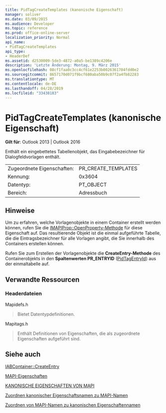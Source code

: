 ```yaml
---
title: PidTagCreateTemplates (kanonische Eigenschaft)
manager: soliver
ms.date: 03/09/2015
ms.audience: Developer
ms.topic: reference
ms.prod: office-online-server
localization_priority: Normal
api_name:
- PidTagCreateTemplates
api_type:
- HeaderDef
ms.assetid: d2530009-5de3-4872-a0a5-be1389c4206e
description: 'Letzte Änderung: Montag, 9. März 2015'
ms.openlocfilehash: 08cf1faa0c3cc4cf61e2253b0026361704fdd0e2
ms.sourcegitcommit: 8657170d071f9bcf680aba50b9c07f2a4fb82283
ms.translationtype: MT
ms.contentlocale: de-DE
ms.lasthandoff: 04/28/2019
ms.locfileid: "33438183"
---
```

# <a name="pidtagcreatetemplates-canonical-property"></a>PidTagCreateTemplates (kanonische Eigenschaft)

  
  
**Gilt für**: Outlook 2013 | Outlook 2016 
  
Enthält ein eingebettetes Tabellenobjekt, das Eingabebezeichner für Dialogfeldvorlagen enthält. 
  
|||
|:-----|:-----|
|Zugeordnete Eigenschaften:  <br/> |PR_CREATE_TEMPLATES  <br/> |
|Kennung:  <br/> |0x3604  <br/> |
|Datentyp:  <br/> |PT_OBJECT  <br/> |
|Bereich:  <br/> |Adressbuch  <br/> |
   
## <a name="remarks"></a>Hinweise

Um zu erfahren, welche Vorlagenobjekte in einem Container erstellt werden können, rufen Sie die [IMAPIProp::OpenProperty-Methode](imapiprop-openproperty.md) für diese Eigenschaft auf. Das resultierende Objekt ist die einmal aufgeführte Tabelle, die die Eintragsbezeichner für alle Vorlagen angibt, die Sie innerhalb des Containers erstellen können. 
  
Rufen Sie zum Erstellen der Vorlagenobjekte die **CreateEntry-Methode** des Containerobjekts in den **Spaltenwerten PR_ENTRYID** ([PidTagEntryId](pidtagentryid-canonical-property.md)) aus der einmaltabelle auf.
  
## <a name="related-resources"></a>Verwandte Ressourcen

### <a name="header-files"></a>Headerdateien

Mapidefs.h
  
> Bietet Datentypdefinitionen.
    
Mapitags.h
  
> Enthält Definitionen von Eigenschaften, die als zugeordnete Eigenschaften aufgeführt sind.
    
## <a name="see-also"></a>Siehe auch



[IABContainer::CreateEntry](iabcontainer-createentry.md)


[MAPI-Eigenschaften](mapi-properties.md)
  
[KANONISCHE EIGENSCHAFTEN VON MAPI](mapi-canonical-properties.md)
  
[Zuordnen kanonischer Eigenschaftsnamen zu MAPI-Namen](mapping-canonical-property-names-to-mapi-names.md)
  
[Zuordnen von MAPI-Namen zu kanonischen Eigenschaftennamen](mapping-mapi-names-to-canonical-property-names.md)


